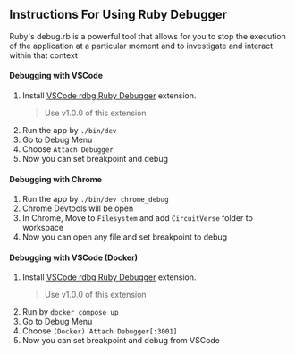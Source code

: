 ## Instructions For Using Ruby Debugger
Ruby's debug.rb is a powerful tool that allows for you to stop the execution of the application at a particular moment and to investigate and interact within that context

#### Debugging with VSCode
1. Install [VSCode rdbg Ruby Debugger](https://marketplace.visualstudio.com/items?itemName=KoichiSasada.vscode-rdbg) extension.
    >  Use v1.0.0 of this extension
2. Run the app by `./bin/dev`
3. Go to Debug Menu
4. Choose `Attach Debugger`
5. Now you can set breakpoint and  debug

#### Debugging with Chrome

1. Run the app by `./bin/dev chrome_debug`
2. Chrome Devtools will be open
3. In Chrome, Move to `Filesystem` and add `CircuitVerse` folder to workspace
4. Now you can open any file and set breakpoint to debug

#### Debugging with VSCode (Docker)
1. Install [VSCode rdbg Ruby Debugger](https://marketplace.visualstudio.com/items?itemName=KoichiSasada.vscode-rdbg) extension.
    >  Use v1.0.0 of this extension
2. Run by `docker compose up`
3. Go to Debug Menu
4. Choose `(Docker) Attach Debugger[:3001]`
5. Now you can set breakpoint and  debug from VSCode 